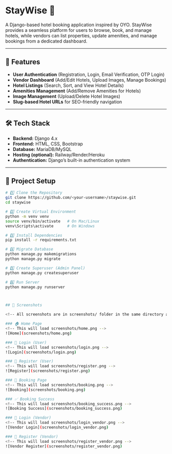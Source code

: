 # StayWise 🏨
A Django-based hotel booking application inspired by OYO. StayWise provides a seamless platform for users to browse, book, and manage hotels, while vendors can list properties, update amenities, and manage bookings from a dedicated dashboard.

---

## 🚀 Features
- **User Authentication** (Registration, Login, Email Verification, OTP Login)
- **Vendor Dashboard** (Add/Edit Hotels, Upload Images, Manage Bookings)
- **Hotel Listings** (Search, Sort, and View Hotel Details)
- **Amenities Management** (Add/Remove Amenities for Hotels)
- **Image Management** (Upload/Delete Hotel Images)
- **Slug-based Hotel URLs** for SEO-friendly navigation

---

## 🛠️ Tech Stack
- **Backend:** Django 4.x
- **Frontend:** HTML, CSS, Bootstrap
- **Database:** MariaDB/MySQL
- **Hosting (optional):** Railway/Render/Heroku
- **Authentication:** Django’s built-in authentication system

---

## 📂 Project Setup
```bash
# 1️⃣ Clone the Repository
git clone https://github.com/<your-username>/staywise.git
cd staywise

# 2️⃣ Create Virtual Environment
python -m venv venv
source venv/bin/activate   # On Mac/Linux
venv\Scripts\activate      # On Windows

# 3️⃣ Install Dependencies
pip install -r requirements.txt

# 4️⃣ Migrate Database
python manage.py makemigrations
python manage.py migrate

# 5️⃣ Create Superuser (Admin Panel)
python manage.py createsuperuser

# 6️⃣ Run Server
python manage.py runserver



## 📸 Screenshots

<!-- All screenshots are in screenshots/ folder in the same directory as README.md -->

### 🏠 Home Page
<!-- This will load screenshots/home.png -->
![Home](screenshots/home.png)

### 🔑 Login (User)
<!-- This will load screenshots/login.png -->
![Login](screenshots/login.png)

### 📝 Register (User)
<!-- This will load screenshots/register.png -->
![Register](screenshots/register.png)

### 🏨 Booking Page
<!-- This will load screenshots/booking.png -->
![Booking](screenshots/booking.png)

### ✅ Booking Success
<!-- This will load screenshots/booking_success.png -->
![Booking Success](screenshots/booking_success.png)

### 🔑 Login (Vendor)
<!-- This will load screenshots/login_vendor.png -->
![Vendor Login](screenshots/login_vendor.png)

### 📝 Register (Vendor)
<!-- This will load screenshots/register_vendor.png -->
![Vendor Register](screenshots/register_vendor.png)

